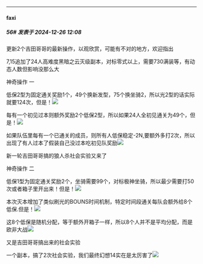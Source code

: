 ﻿
*****

####  faxi  
##### 56#       发表于 2024-12-26 12:08

更新2个吉田哥哥的最新操作，以观欣赏，可能有不对的地方，欢迎指出

7,15追加了24人高难度黑暗之云灭级副本，对标零式以上，需要730满装等，有动态人数但影响没那么大

神奇操作 一

低保2型为固定通关奖励1个，49个换新发型，75个换坐骑2，所以光2型的话实际就要124次，但是！<img src="https://static.saraba1st.com/image/smiley/face2017/049.png" referrerpolicy="no-referrer">

每有一个初见过本则额外奖励2个低保2型，所以如果24人全初见通关为49个，但是！<img src="https://static.saraba1st.com/image/smiley/face2017/049.png" referrerpolicy="no-referrer">

如果队伍里每有一个已通关的成员，则所有人低保稳定-2N,要额外多打2次，所以出现了有人过本了假装自己没过本吃初见队奖励<img src="https://static.saraba1st.com/image/smiley/face2017/048.png" referrerpolicy="no-referrer">

新一轮吉田哥哥搞的狼人杀社会实验又来了

神奇操作 二

低保1型为固定通关奖励2个，坐骑需要99个，对标极神坐骑，所以最少需要打50次或者箱子里开出来！但是！<img src="https://static.saraba1st.com/image/smiley/face2017/037.png" referrerpolicy="no-referrer">

本次灭本增加了类似刷光的BOUNS时间机制，特定时间段通关每队会额外给8个低保.但是！<img src="https://static.saraba1st.com/image/smiley/face2017/049.png" referrerpolicy="no-referrer">

这8个低保是随机分配，等于额外开箱子一样，所以8个人并不是平均分配，而是欧非大战<img src="https://static.saraba1st.com/image/smiley/face2017/049.png" referrerpolicy="no-referrer">

又是吉田哥哥搞出来的社会实验

一个副本，搞了2次社会实验，我们最终幻想14实在是太厉害了<img src="https://static.saraba1st.com/image/smiley/face2017/068.png" referrerpolicy="no-referrer">

